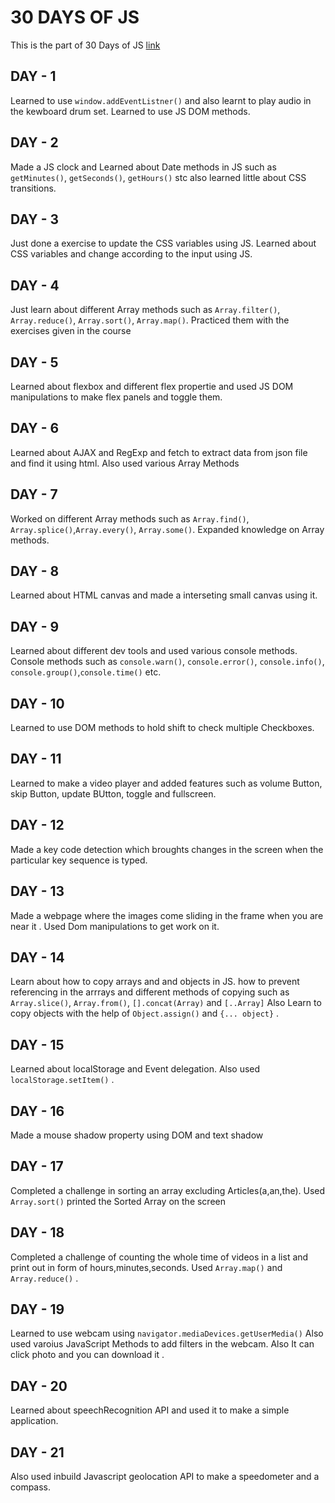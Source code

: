 # **30 DAYS OF JS**

This is the part of 30 Days of JS [link](https://javascript30.com/)

## **DAY - 1**

Learned to use `window.addEventListner()` and also learnt to play audio in the kewboard drum set.
Learned to use JS DOM methods.

## **DAY - 2**

Made a JS clock and Learned about Date methods in JS such as `getMinutes()`, `getSeconds()`, `getHours()` stc
also learned little about CSS transitions.

## **DAY - 3**

Just done a exercise to update the CSS variables using JS.
Learned about CSS variables and change according to the input using JS.

## **DAY - 4**

Just learn about different Array methods such as `Array.filter()`, `Array.reduce()`, `Array.sort()`, `Array.map()`.
Practiced them with the exercises given in the course

## **DAY - 5**

Learned about flexbox and different flex propertie and used JS DOM manipulations to make flex panels and toggle them.

## **DAY - 6**

Learned about AJAX and RegExp and fetch to extract data from json file and find it using html.
Also used various Array Methods

## **DAY - 7**

Worked on different Array methods such as `Array.find()`, `Array.splice()`,`Array.every()`, `Array.some()`.
Expanded knowledge on Array methods.

## **DAY - 8**

Learned about HTML canvas and made a interseting small canvas using it.

## **DAY - 9**

Learned about different dev tools and used various console methods.
Console methods such as `console.warn()`, `console.error()`, `console.info()`, `console.group()`,`console.time()` etc.

## **DAY - 10**

Learned to use DOM methods to hold shift to check multiple Checkboxes.

## **DAY - 11**

Learned to make a video player and added features such as volume Button, skip Button, update BUtton, toggle and fullscreen.

## **DAY - 12**

Made a key code detection which broughts changes in the screen when the particular key sequence is typed.

## **DAY - 13**

Made a webpage where the images come sliding in the frame when you are near it . Used Dom manipulations to get work on it.

## **DAY - 14**

Learn about how to copy arrays and and objects in JS.
how to prevent referencing in the arrrays and different methods of copying such as
`Array.slice()`, `Array.from()`, `[].concat(Array)` and `[..Array]`
Also Learn to copy objects with the help of `Object.assign()` and `{... object}` .

## **DAY - 15**

Learned about localStorage and Event delegation.
Also used `localStorage.setItem()` .

## **DAY - 16**

Made a mouse shadow property using DOM and text shadow

## **DAY - 17**

Completed a challenge in sorting an array excluding Articles(a,an,the). Used `Array.sort()`
printed the Sorted Array on the screen

## **DAY - 18**

Completed a challenge of counting the whole time of videos in a list and print out in form of hours,minutes,seconds.
Used `Array.map()` and `Array.reduce()` .

## **DAY - 19**

Learned to use webcam using `navigator.mediaDevices.getUserMedia()` Also used varoius JavaScript Methods to add filters in the webcam.
Also It can click photo and you can download it .

## **DAY - 20**

Learned about speechRecognition API and used it to make a simple application.

## **DAY - 21**

Also used inbuild Javascript geolocation API to make a speedometer and a compass.
